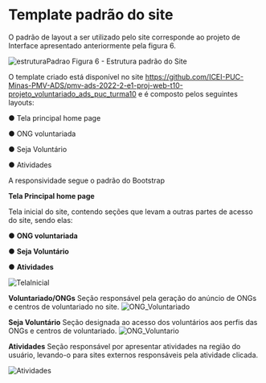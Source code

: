 # Template padrão do site

O  padrão  de  layout  a  ser  utilizado  pelo  site  corresponde  ao  projeto  de  Interface apresentado anteriormente pela figura 6.

![estruturaPadrao](https://user-images.githubusercontent.com/99758232/195962353-d545f5a0-826b-4942-8874-a48cb554c273.jpeg)
Figura 6 - Estrutura padrão do Site

O template criado está disponível no site 
https://github.com/ICEI-PUC-Minas-PMV-ADS/pmv-ads-2022-2-e1-proj-web-t10-projeto_voluntariado_ads_puc_turma10  e é composto pelos seguintes
layouts:

● Tela principal home page

● ONG voluntariada

● Seja Voluntário

● Atividades

A responsividade segue o padrão do Bootstrap

**Tela Principal home page** 

Tela inicial do site, contendo seções que levam a outras partes de acesso do site, sendo elas:

● **ONG voluntariada**

● **Seja Voluntário**

● **Atividades**

![TelaInicial](https://user-images.githubusercontent.com/71721477/200195626-93f151b9-483b-4e86-a638-3287ccb186aa.png)


**Voluntariado/ONGs**
Seção responsável pela geração do anúncio de ONGs e centros de voluntariado no site.
![ONG_Voluntariado](https://user-images.githubusercontent.com/71721477/200195753-7a012c8c-8df7-40dd-ab9f-6fa9b790f956.png)


**Seja Voluntário**
Seção designada ao acesso dos voluntários aos perfis das ONGs e centros de voluntariado.
![ONG_Voluntario](https://user-images.githubusercontent.com/71721477/200195933-f18991c0-fecd-4797-9b7d-950e8682e2ba.png)


**Atividades**
Seção responsável por apresentar atividades na região do usuário, levando-o para sites externos responsáveis pela atividade clicada.

![Atividades](https://user-images.githubusercontent.com/71721477/200195989-99311f85-38b0-43a8-b799-c875be926dac.png)


